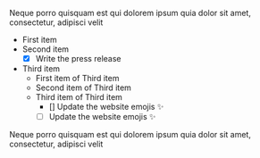 Neque porro quisquam est qui dolorem ipsum quia dolor sit amet, consectetur, adipisci velit

- First item
- Second item
  - [x] Write the press release
- Third item
  - First item of Third item
  - Second item of Third item
  - Third item of Third item
    - [] Update the website emojis ✨
    - [ ] Update the website emojis ✨

Neque porro quisquam est qui dolorem ipsum quia dolor sit amet, consectetur, adipisci velit
